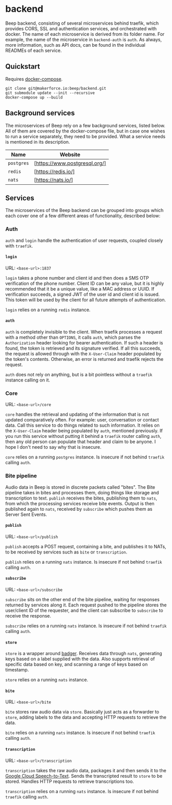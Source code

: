 # backend

Beep backend, consisting of several microservices behind traefik, which provides CORS, SSL and authentication services, and orchestrated with docker. The name of each microservice is derived from its folder name. For example, the name of the microservice in `backend-auth` is `auth`. As always, more information, such as API docs, can be found in the individual READMEs of each service.

## Quickstart

Requires [docker-compose](https://docs.docker.com/compose/).

```
git clone git@makerforce.io:beep/backend.git
git submodule update --init --recursive
docker-compose up --build
```

## Background services

The microservices of Beep rely on a few background services, listed below. All of them are covered by the docker-compose file, but in case one wishes to run a service separately, they need to be provided. What a service needs is mentioned in its description.

| Name | Website |
| ---- | ------- |
| `postgres` | [https://www.postgresql.org/] |
| `redis` | [https://redis.io/] |
| `nats` | [https://nats.io/] |

## Services

The microservices of the Beep backend can be grouped into groups which each cover one of a few different areas of functionality, described below:

### Auth

`auth` and `login` handle the authentication of user requests, coupled closely with `traefik`.

#### `login`

URL: `<base-url>:1837`

`login` takes a phone number and client id and then does a SMS OTP verification of the phone number. Client ID can be any value, but it is highly recommended that it be a unique value, like a MAC address or UUID. If verification succeeds, a signed JWT of the user id and client id is issued. This token will be used by the client for all future attempts of authentication.

`login` relies on a running `redis` instance.

#### `auth`

`auth` is completely invisible to the client. When traefik processes a request with a method other than `OPTIONS`, it calls `auth`, which parses the `Authorization` header looking for bearer authentication. If such a header is found, the token is retrieved and its signature verified. If all this succeeds, the request is allowed through with the `X-User-Claim` header populated by the token's contents. Otherwise, an error is returned and traefik rejects the request.

`auth` does not rely on anything, but is a bit pointless without a `traefik` instance calling on it.

### Core

URL: `<base-url>/core`

`core` handles the retrieval and updating of the information that is not updated comparatively often. For example: user, conversation or contact data. Call this service to do things related to such information. It relies on the `X-User-Claim` header being populated by `auth`, mentioned previously. If you run this service without putting it behind a `traefik` router calling `auth`, then any old person can populate that header and claim to be anyone. I hope I don't need to say why that is insecure.

`core` relies on a running `postgres` instance. Is insecure if not behind `traefik` calling `auth`.

### Bite pipeline

Audio data in Beep is stored in discrete packets called "bites". The Bite pipeline takes in bites and processes them, doing things like storage and transcription to text. `publish` receives the bites, publishing them to `nats`, from which the processing services receive bite events. Output is then published again to `nats`, received by `subscribe` which pushes them as Server Sent Events.

#### `publish`

URL: `<base-url>/publish`

`publish` accepts a POST request, containing a bite, and publishes it to NATs, to be received by services such as `bite` or `transcription`.

`publish` relies on a running `nats` instance. Is insecure if not behind `traefik` calling `auth`.

#### `subscribe`

URL: `<base-url>/subscribe`

`subscribe` sits on the other end of the bite pipeline, waiting for responses returned by services along it. Each request pushed to the pipeline stores the user/client ID of the requester, and the client can subscribe to `subscribe` to receive the response.

`subscribe` relies on a running `nats` instance. Is insecure if not behind `traefik` calling `auth`.

#### `store`

`store` is a wrapper around [badger](https://github.com/dgraph-io/badger). Receives data through `nats`, generating keys based on a label supplied with the data. Also supports retrieval of specific data based on key, and scanning a range of keys based on timestamp.

`store` relies on a running `nats` instance.

#### `bite`

URL: `<base-url>/bite`

`bite` stores raw audio data via `store`. Basically just acts as a forwarder to `store`, adding labels to the data and accepting HTTP requests to retrieve the data.

`bite` relies on a running `nats` instance. Is insecure if not behind `traefik` calling `auth`.

#### `transcription`

URL: `<base-url>/transcription`

`transcription` takes the raw audio data, packages it and then sends it to the [Google Cloud Speech-to-Text](https://cloud.google.com/speech-to-text/). Sends the transcripted result to `store` to be stored. Handles HTTP requests to retrieve transcriptions too.

`transcription` relies on a running `nats` instance. Is insecure if not behind `traefik` calling `auth`.

